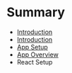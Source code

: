 # Summary

* [Introduction](README.md)
* [Introduction](docs/00-intro.md)
* [App Setup](docs/01-app-setup.md)
* [App Overview](docs/app_overview.md)
* React Setup

